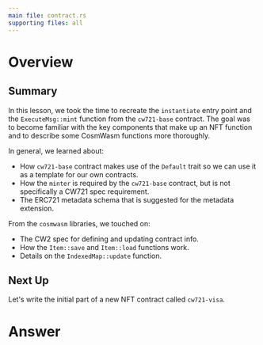 ```yaml
---
main file: contract.rs
supporting files: all
---
```


# Overview
## Summary
In this lesson, we took the time to recreate the `instantiate` entry point and the `ExecuteMsg::mint` function from the `cw721-base` contract. The goal was to become familiar with the key components that make up an NFT function and to describe some CosmWasm functions more thoroughly.

In general, we learned about:
- How `cw721-base` contract makes use of the `Default` trait so we can use it as a template for our own contracts.
- How the `minter` is required by the `cw721-base` contract, but is not specifically a CW721 spec requirement.
- The ERC721 metadata schema that is suggested for the metadata extension.

From the `cosmwasm` libraries, we touched on:
- The CW2 spec for defining and updating contract info.
- How the `Item::save` and `Item::load` functions work.
- Details on the `IndexedMap::update` function.


## Next Up
Let's write the initial part of a new NFT contract called `cw721-visa`. 

<!-- This should be the contract file -->
# Answer
```rust

```